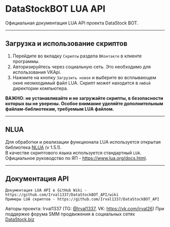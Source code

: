 # DataStockBOT LUA API
Официальная документация LUA API проекта DataStock BOT. 

---
## Загрузка и использование скриптов
1. Перейдите во вкладку `Скрипты` раздела `ВКонтакте` в клиенте программы.
2. Авторизируйтесь через социальную сеть. Это необходимо для использования VKApi.
3. Нажмите на кнопку `Загрузить новое` и выберите во всплывающем окне неомходимый файл LUA. Скрипт может находится в `любой` директории компьютера.

**ВАЖНО: не устанавливайте и не загружайте скрипты, в безопасности которых вы не уверены. Особое внимание уделяйте дополнительным файлам-библиотекам, требуемым LUA файлом.**

---
## NLUA
Для обработки и реализации функционала LUA используется открытая библиотека [NLUA](https://github.com/NLua/NLu) (v 1.5.1).
<br>В качестве скриптового языка используется стандартный `LUA`. Официальное руководство по ЯП - <https://www.lua.org/docs.html>.

---
## Документация API
```
Документация LUA API в GitHub Wiki - https://github.com/Irval1337/DataStockBOT_API/wiki
Примеры LUA скриптов - https://github.com/Irval1337/DataStockBOT_API
```
Авторы проекта: Irval1337 (TG: [@Irval1337](https://t.me/Irval1337), VK: <https://vk.com/irval26>)
При поддержке форума SMM продвижения в социальных сетях [DataStock.biz](https://datastock.biz)
